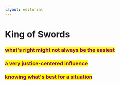 ```yaml
---
layout: editorial
---
```


# King of Swords

###

### <mark style="color:purple;">what's right might not always be the easiest</mark>

### <mark style="color:purple;">a very justice-centered influence</mark>

### <mark style="color:purple;">knowing what's best for a situation</mark>



